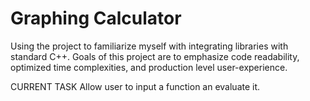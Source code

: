 # Graphing Calculator

Using the project to familiarize myself with integrating libraries with standard C++.
Goals of this project are to emphasize code readability, optimized time complexities, and
production level user-experience.

CURRENT TASK
Allow user to input a function an evaluate it.
